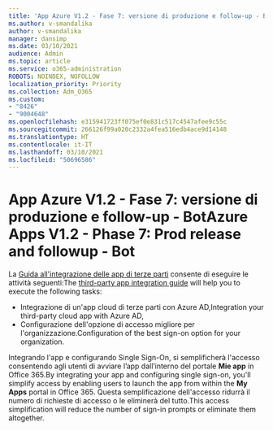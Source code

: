```yaml
---
title: 'App Azure V1.2 - Fase 7: versione di produzione e follow-up - Bot'
ms.author: v-smandalika
author: v-smandalika
manager: dansimp
ms.date: 03/10/2021
audience: Admin
ms.topic: article
ms.service: o365-administration
ROBOTS: NOINDEX, NOFOLLOW
localization_priority: Priority
ms.collection: Adm_O365
ms.custom:
- "8426"
- "9004648"
ms.openlocfilehash: e315941723ff075ef0e831c517c4547afee9c55c
ms.sourcegitcommit: 266126f99a020c2332a4fea516edb4ace9d14148
ms.translationtype: HT
ms.contentlocale: it-IT
ms.lasthandoff: 03/10/2021
ms.locfileid: "50696586"
---
```

# <a name="azure-apps-v12---phase-7-prod-release-and-followup---bot"></a><span data-ttu-id="31b7c-102">App Azure V1.2 - Fase 7: versione di produzione e follow-up - Bot</span><span class="sxs-lookup"><span data-stu-id="31b7c-102">Azure Apps V1.2 - Phase 7: Prod release and followup - Bot</span></span>

<span data-ttu-id="31b7c-103">La [Guida all'integrazione delle app di terze parti](https://admin.microsoft.com/AdminPortal/Home) consente di eseguire le attività seguenti:</span><span class="sxs-lookup"><span data-stu-id="31b7c-103">The [third-party app integration guide](https://admin.microsoft.com/AdminPortal/Home) will help you to execute the following tasks:</span></span> 
- <span data-ttu-id="31b7c-104">Integrazione di un'app cloud di terze parti con Azure AD,</span><span class="sxs-lookup"><span data-stu-id="31b7c-104">Integration your third-party cloud app with Azure AD,</span></span> 
- <span data-ttu-id="31b7c-105">Configurazione dell'opzione di accesso migliore per l'organizzazione.</span><span class="sxs-lookup"><span data-stu-id="31b7c-105">Configuration of the best sign-on option for your organization.</span></span>

<span data-ttu-id="31b7c-106">Integrando l'app e configurando Single Sign-On, si semplificherà l'accesso consentendo agli utenti di avviare l’app dall’interno del portale **Mie app** in Office 365.</span><span class="sxs-lookup"><span data-stu-id="31b7c-106">By integrating your app and configuring single sign-on, you'll simplify access by enabling users to launch the app from within the **My Apps** portal in Office 365.</span></span> <span data-ttu-id="31b7c-107">Questa semplificazione dell'accesso ridurrà il numero di richieste di accesso o le eliminerà del tutto.</span><span class="sxs-lookup"><span data-stu-id="31b7c-107">This access simplification will reduce the number of sign-in prompts or eliminate them altogether.</span></span>
